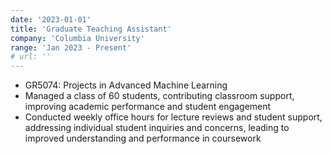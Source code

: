 ```yaml
---
date: '2023-01-01'
title: 'Graduate Teaching Assistant'
company: 'Columbia University'
range: 'Jan 2023 - Present'
# url: ''
---
```


- GR5074: Projects in Advanced Machine Learning
- Managed a class of 60 students, contributing classroom support, improving academic performance and student engagement
- Conducted weekly office hours for lecture reviews and student support, addressing individual student inquiries and concerns, leading to improved understanding and performance in coursework


